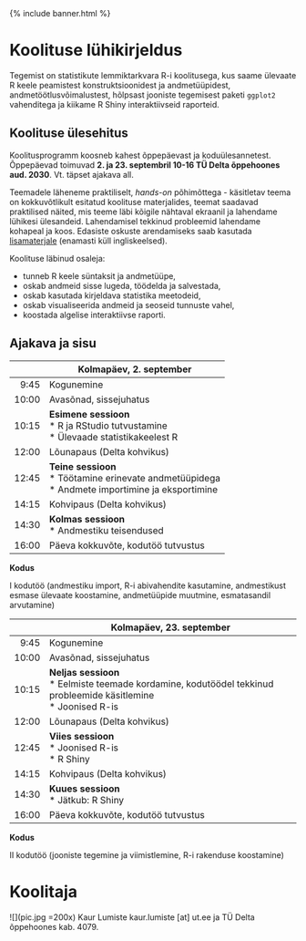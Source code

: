 ﻿---
layout: frontpage
---

<div class="head_example">
 {% include banner.html %}
</div>


# Koolituse lühikirjeldus

Tegemist on statistikute lemmiktarkvara R-i koolitusega, kus saame ülevaate R keele peamistest konstruktsioonidest ja andmetüüpidest, andmetöötlusvõimalustest, hõlpsast jooniste tegemisest paketi `ggplot2` vahenditega ja kiikame R Shiny interaktiivseid raporteid.

## Koolituse ülesehitus

Koolitusprogramm koosneb kahest õppepäevast ja koduülesannetest. Õppepäevad toimuvad **2. ja 23. septembril 10-16 TÜ Delta õppehoones aud. 2030**. Vt. täpset ajakava all.

Teemadele läheneme praktiliselt, _hands-on_	 põhimõttega - käsitletav teema on kokkuvõtlikult esitatud koolituse materjalides, teemat saadavad praktilised näited, mis teeme läbi kõigile nähtaval ekraanil ja lahendame lühikesi ülesandeid. Lahendamisel tekkinud probleemid lahendame kohapeal ja koos. Edasiste oskuste arendamiseks saab kasutada [lisamaterjale](lisamaterjal) (enamasti küll ingliskeelsed).

Koolituse läbinud osaleja:

* tunneb R keele süntaksit ja andmetüüpe,
* oskab andmeid sisse lugeda, töödelda ja salvestada,
* oskab kasutada kirjeldava statistika meetodeid,
* oskab visualiseerida andmeid ja seoseid tunnuste vahel,
* koostada algelise interaktiivse raporti.


## Ajakava ja sisu 

|		| Kolmapäev, 2. september  |
|---:	| ---	|
| 9:45  | Kogunemine  |
|10:00  | Avasõnad, sissejuhatus  |
|10:15  |**Esimene sessioon** <br> * R ja RStudio tutvustamine <br>	* Ülevaade statistikakeelest R |
|12:00 	|Lõunapaus (Delta kohvikus)	|
|12:45	|**Teine sessioon** <br> * Töötamine erinevate andmetüüpidega <br> * Andmete importimine ja eksportimine	|
|14:15	|Kohvipaus (Delta kohvikus)	|
|14:30	|**Kolmas sessioon** <br> * Andmestiku teisendused |
|16:00	|Päeva kokkuvõte, kodutöö tutvustus	|

**Kodus**

I kodutöö (andmestiku import, R-i abivahendite kasutamine, andmestikust esmase ülevaate koostamine, andmetüüpide muutmine, esmatasandil arvutamine)

|		| Kolmapäev, 23. september  |
|---:	| ---	|
| 9:45  | Kogunemine  |
|10:00  | Avasõnad, sissejuhatus  |
|10:15  |**Neljas sessioon** <br> * Eelmiste teemade kordamine, kodutöödel tekkinud probleemide käsitlemine <br>	* Joonised R-is |
|12:00 	|Lõunapaus (Delta kohvikus)	|
|12:45	|**Viies sessioon** <br> * Joonised R-is <br> * R Shiny |
|14:15	|Kohvipaus (Delta kohvikus)	|
|14:30	|**Kuues sessioon** <br> * Jätkub: R Shiny |
|16:00	|Päeva kokkuvõte, kodutöö tutvustus	|

**Kodus** 

II kodutöö (jooniste tegemine ja viimistlemine, R-i rakenduse koostamine)


# Koolitaja

![](pic.jpg =200x)
Kaur Lumiste kaur.lumiste [at] ut.ee ja TÜ Delta õppehoones kab. 4079.

